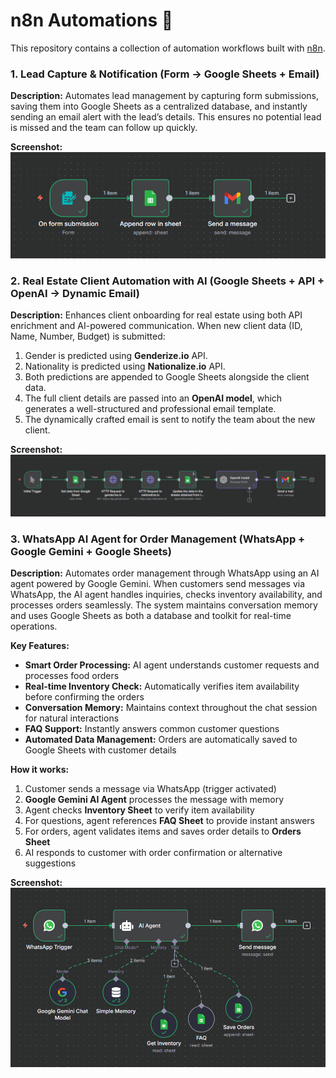 # n8n Automations 🚀

This repository contains a collection of automation workflows built with [n8n](https://n8n.io/).  

### 1. Lead Capture & Notification (Form → Google Sheets + Email)
**Description:** Automates lead management by capturing form submissions, saving them into Google Sheets as a centralized database, and instantly sending an email alert with the lead’s details. This ensures no potential lead is missed and the team can follow up quickly.

**Screenshot:**  
![Google Sheets Workflow](./screenshots/automation1.png)

### 2. Real Estate Client Automation with AI (Google Sheets + API + OpenAI → Dynamic Email)
**Description:** Enhances client onboarding for real estate using both API enrichment and AI-powered communication. When new client data (ID, Name, Number, Budget) is submitted:  
1. Gender is predicted using **Genderize.io** API.  
2. Nationality is predicted using **Nationalize.io** API.  
3. Both predictions are appended to Google Sheets alongside the client data.  
4. The full client details are passed into an **OpenAI model**, which generates a well-structured and professional email template.  
5. The dynamically crafted email is sent to notify the team about the new client.  

**Screenshot:**  
![Real Estate Workflow](./screenshots/automation2.png)

### 3. WhatsApp AI Agent for Order Management (WhatsApp + Google Gemini + Google Sheets)

**Description:** Automates order management through WhatsApp using an AI agent powered by Google Gemini. When customers send messages via WhatsApp, the AI agent handles inquiries, checks inventory availability, and processes orders seamlessly. The system maintains conversation memory and uses Google Sheets as both a database and toolkit for real-time operations.

**Key Features:**
- **Smart Order Processing:** AI agent understands customer requests and processes food orders
- **Real-time Inventory Check:** Automatically verifies item availability before confirming the orders
- **Conversation Memory:** Maintains context throughout the chat session for natural interactions
- **FAQ Support:** Instantly answers common customer questions
- **Automated Data Management:** Orders are automatically saved to Google Sheets with customer details

**How it works:**
1. Customer sends a message via WhatsApp (trigger activated)
2. **Google Gemini AI Agent** processes the message with memory
3. Agent checks **Inventory Sheet** to verify item availability
4. For questions, agent references **FAQ Sheet** to provide instant answers
5. For orders, agent validates items and saves order details to **Orders Sheet**
6. AI responds to customer with order confirmation or alternative suggestions

**Screenshot:**  
![Real Estate Workflow](./screenshots/automation3.png)
